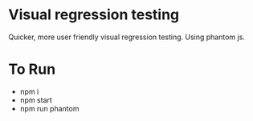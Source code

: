 # Visual regression testing

Quicker, more user friendly visual regression testing.
Using phantom js.

# To Run

* npm i
* npm start
* npm run phantom
